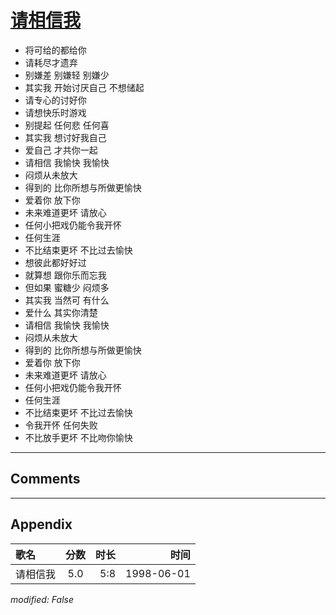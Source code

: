 # [请相信我](https://music.163.com/song?id=26075148)

* 将可给的都给你
* 请耗尽才遗弃
* 别嫌差 别嫌轻 别嫌少
* 其实我 开始讨厌自己 不想储起
* 请专心的讨好你
* 请想快乐时游戏
* 别提起 任何悲 任何喜
* 其实我 想讨好我自己
* 爱自己 才共你一起
* 请相信 我愉快 我愉快
* 闷烦从未放大
* 得到的 比你所想与所做更愉快
* 爱着你 放下你
* 未来难道更坏 请放心
* 任何小把戏仍能令我开怀
* 任何生涯
* 不比结束更坏 不比过去愉快
* 想彼此都好好过
* 就算想 跟你乐而忘我
* 但如果 蜜糖少 闷烦多
* 其实我 当然可 有什么
* 爱什么 其实你清楚
* 请相信 我愉快 我愉快
* 闷烦从未放大
* 得到的 比你所想与所做更愉快
* 爱着你 放下你
* 未来难道更坏 请放心
* 任何小把戏仍能令我开怀
* 任何生涯
* 不比结束更坏 不比过去愉快
* 令我开怀 任何失败
* 不比放手更坏 不比吻你愉快


---

## Comments


---

## Appendix

|歌名|分数|时长|时间|
|:---|:---:|---:|---:|
|请相信我|5.0|5:8|1998-06-01

*modified: False*